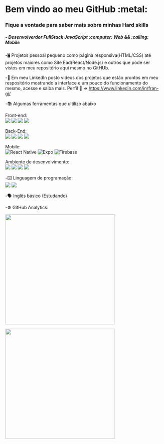 <h1>Bem vindo ao meu GitHub :metal: </h1>

<h3>Fique a vontade para saber mais sobre minhas Hard skills</h3>

<h5>- Desenvolverdor FullStack JavaScript :computer: Web  && :calling: Mobile</h5>

 

-:desktop_computer: Projetos pessoal pequeno como página responsiva(HTML/CSS) até projetos maiores como Site Ead(React/Node.js) e outros que pode ser vistos em meu repositório aqui mesmo no GitHUb.

-:movie_camera: Em meu LinkedIn posto videos dos projetos que estão prontos em meu respositório mostrando a interface e um pouco do funcionamento do mesmo, acesse e saiba mais. Perfil :link: => https://www.linkedin.com/in/fran-gj/

-:books: Algumas ferramentas que ultilizo abaixo

Front-end:
<br>
<img src="https://img.shields.io/badge/React-20232A?style=for-the-badge&logo=react&logoColor=61DAFB"/>
<img src="https://img.shields.io/badge/HTML5-E34F26?style=for-the-badge&logo=html5&logoColor=white"/>
<img src="https://img.shields.io/badge/Sass-CC6699?style=for-the-badge&logo=sass&logoColor=white"/>
<img src="https://img.shields.io/badge/Bootstrap-563D7C?style=for-the-badge&logo=bootstrap&logoColor=white"/>


Back-End:
<br>
<img src="https://img.shields.io/badge/Node.js-43853D?style=for-the-badge&logo=node.js&logoColor=white"/>
<img src="https://img.shields.io/badge/Express.js-404D59?style=for-the-badge"/>
<img src="https://img.shields.io/badge/PostgreSQL-316192?style=for-the-badge&logo=postgresql&logoColor=white"/>
<img src="https://img.shields.io/badge/MongoDB-4EA94B?style=for-the-badge&logo=mongodb&logoColor=white"/>


Mobile:
<br>
![React Native](https://img.shields.io/badge/react_native-%2320232a.svg?style=for-the-badge&logo=react&logoColor=%2361DAFB)
![Expo](https://img.shields.io/badge/expo-1C1E24?style=for-the-badge&logo=expo&logoColor=#D04A37)
![Firebase](https://img.shields.io/badge/Firebase-039BE5?style=for-the-badge&logo=Firebase&logoColor=white)




Ambiente de desenvolvimento: 
<br>
<img src="https://img.shields.io/badge/Ubuntu-E95420?style=for-the-badge&logo=ubuntu&logoColor=white"/>
<img src="https://img.shields.io/badge/Google%20Chrome-4285F4?style=for-the-badge&logo=GoogleChrome&logoColor=white"/>
<img src="https://img.shields.io/badge/Visual%20Studio%20Code-0078d7.svg?style=for-the-badge&logo=visual-studio-code&logoColor=white"/>
<img src="https://img.shields.io/badge/Postman-FF6C37?style=for-the-badge&logo=postman&logoColor=white"/>

-:keyboard: Linguagem de programação:
<br>
 <img src="https://img.shields.io/badge/javascript-%23323330.svg?style=for-the-badge&logo=javascript&logoColor=%23F7DF1E"/>
 <img src="https://img.shields.io/badge/typescript-%23007ACC.svg?style=for-the-badge&logo=typescript&logoColor=white"/>



-:speaking_head: Inglês básico (Estudando)



-:gear: GitHub Analytics:



<img width="350em" src="https://github-readme-stats.vercel.app/api?username=FranGJ7&show_icons=true&theme=dark"></img>

<img width="350em" src="https://github-readme-stats.vercel.app/api/top-langs/?username=FranGJ7&layout=compact&theme=dark)]"/>
